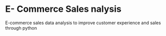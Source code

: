 # E- Commerce Sales nalysis
E-commerce  sales data analysis  to improve customer experience and sales through python 
